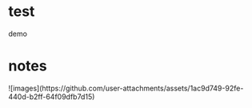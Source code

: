# test
demo
<h1>notes </h1>
![images](https://github.com/user-attachments/assets/1ac9d749-92fe-440d-b2ff-64f09dfb7d15)

